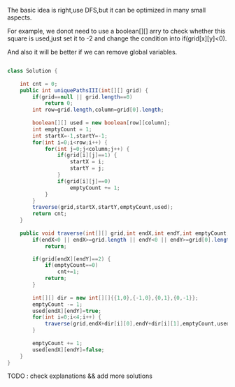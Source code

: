 
The basic idea is right,use DFS,but it can be optimized in many
small aspects.

For example, we donot need to use a boolean[][] arry to check whether
this square is used,just set it to -2 and change the condition into
if(grid[x][y]<0). 

And also it will be better if we can remove global variables.

```Java

class Solution {
    
    int cnt = 0;
    public int uniquePathsIII(int[][] grid) {
        if(grid==null || grid.length==0)
            return 0;
        int row=grid.length,column=grid[0].length;
        
        boolean[][] used = new boolean[row][column];
        int emptyCount = 1;
        int startX=-1,startY=-1;
        for(int i=0;i<row;i++) {
            for(int j=0;j<column;j++) {
                if(grid[i][j]==1) {
                    startX = i;
                    startY = j;
                }
                if(grid[i][j]==0)
                    emptyCount += 1;
            }
        }
        traverse(grid,startX,startY,emptyCount,used);
        return cnt;
    }
    
    public void traverse(int[][] grid,int endX,int endY,int emptyCount,boolean[][] used) {
        if(endX<0 || endX>=grid.length || endY<0 || endY>=grid[0].length || used[endX][endY] || grid[endX][endY]==-1)
            return;

        if(grid[endX][endY]==2) {
            if(emptyCount==0)
                cnt+=1;
            return;
        }
        
        int[][] dir = new int[][]{{1,0},{-1,0},{0,1},{0,-1}};
        emptyCount -= 1;
        used[endX][endY]=true;
        for(int i=0;i<4;i++) {
            traverse(grid,endX+dir[i][0],endY+dir[i][1],emptyCount,used);
        }
        
        emptyCount += 1;
        used[endX][endY]=false;
    }
}

```

TODO : check explanations && add more solutions